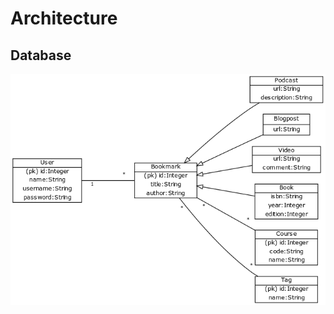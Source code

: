 # Architecture

## Database
![database diagram](https://raw.githubusercontent.com/CodemonkeysOhtu/lukuvinkkikirjasto/master/documentation/assets/db.png)